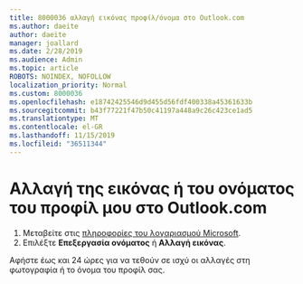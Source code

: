 ```yaml
---
title: 8000036 αλλαγή εικόνας προφίλ/όνομα στο Outlook.com
ms.author: daeite
author: daeite
manager: joallard
ms.date: 2/28/2019
ms.audience: Admin
ms.topic: article
ROBOTS: NOINDEX, NOFOLLOW
localization_priority: Normal
ms.custom: 8000036
ms.openlocfilehash: e18742425546d9d455d56fdf400338a45361633b
ms.sourcegitcommit: b43f77221f47b50c41197a448a9c26c423ce1ad5
ms.translationtype: MT
ms.contentlocale: el-GR
ms.lasthandoff: 11/15/2019
ms.locfileid: "36511344"
---
```

# <a name="change-my-profile-picture-or-name-in-outlookcom"></a>Αλλαγή της εικόνας ή του ονόματος του προφίλ μου στο Outlook.com

1. Μεταβείτε στις [πληροφορίες του λογαριασμού Microsoft](https://go.microsoft.com/fwlink/p/?linkid=860841).
1. Επιλέξτε **Επεξεργασία ονόματος** ή **Αλλαγή εικόνας**.

Αφήστε έως και 24 ώρες για να τεθούν σε ισχύ οι αλλαγές στη φωτογραφία ή το όνομα του προφίλ σας.